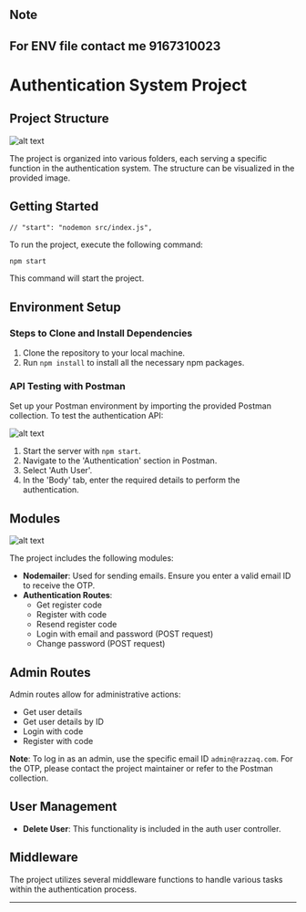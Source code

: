 ## Note 
For ENV file contact me 9167310023
---

# Authentication System Project

## Project Structure

![alt text](image-1.png)


The project is organized into various folders, each serving a specific function in the authentication system. The structure can be visualized in the provided image.

## Getting Started
    // "start": "nodemon src/index.js",


To run the project, execute the following command:

```bash
npm start
```

This command will start the project.

## Environment Setup

### Steps to Clone and Install Dependencies

1. Clone the repository to your local machine.
2. Run `npm install` to install all the necessary npm packages.

### API Testing with Postman

Set up your Postman environment by importing the provided Postman collection. To test the authentication API:

![alt text](image.png)

1. Start the server with `npm start`.
2. Navigate to the 'Authentication' section in Postman.
3. Select 'Auth User'.
4. In the 'Body' tab, enter the required details to perform the authentication.

## Modules

![alt text](image-3.png)

The project includes the following modules:

- **Nodemailer**: Used for sending emails. Ensure you enter a valid email ID to receive the OTP.
- **Authentication Routes**:
  - Get register code
  - Register with code
  - Resend register code
  - Login with email and password (POST request)
  - Change password (POST request)

## Admin Routes

Admin routes allow for administrative actions:

- Get user details
- Get user details by ID
- Login with code
- Register with code

**Note**: To log in as an admin, use the specific email ID `admin@razzaq.com`. For the OTP, please contact the project maintainer or refer to the Postman collection.

## User Management

- **Delete User**: This functionality is included in the auth user controller.

## Middleware

The project utilizes several middleware functions to handle various tasks within the authentication process.

---